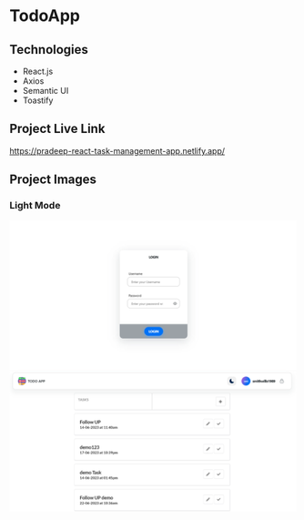 # TodoApp 

## Technologies

* React.js
* Axios
* Semantic UI
* Toastify

## Project Live Link

https://pradeep-react-task-management-app.netlify.app/


## Project Images

### Light Mode 
![login-page](./public/login_page.png)
![Home page](./public/home-page.png)





